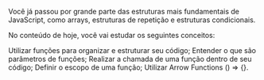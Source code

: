 Você já passou por grande parte das estruturas mais fundamentais de JavaScript, como arrays, estruturas de repetição e estruturas condicionais.

No conteúdo de hoje, você vai estudar os seguintes conceitos:

Utilizar funções para organizar e estruturar seu código;
Entender o que são parâmetros de funções;
Realizar a chamada de uma função dentro de seu código;
Definir o escopo de uma função;
Utilizar Arrow Functions () => {}.